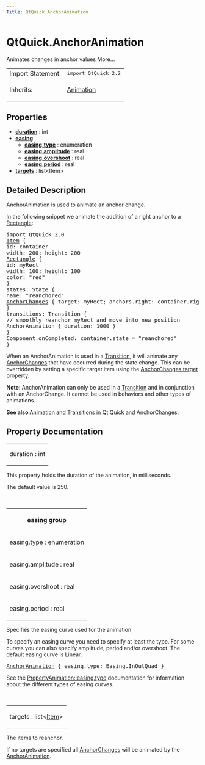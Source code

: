```yaml
---
Title: QtQuick.AnchorAnimation
---
```


# QtQuick.AnchorAnimation

<span class="subtitle"></span>
<!-- $$$AnchorAnimation-brief -->
<p>Animates changes in anchor values More...</p>
<!-- @@@AnchorAnimation -->
<table class="alignedsummary">
<tr><td class="memItemLeft rightAlign topAlign"> Import Statement:</td><td class="memItemRight bottomAlign"> </b><tt>import QtQuick 2.2</tt></td></tr><tr><td class="memItemLeft rightAlign topAlign"> Inherits:</td><td class="memItemRight bottomAlign"> <p><a href="QtQuick.Animation.md">Animation</a></p>
</td></tr></table><ul>
</ul>
<h2>Properties</h2>
<ul>
<li class="fn"><b><b><a href="#duration-prop">duration</a></b></b> : int</li>
<li class="fn"><b><b><a href="#easing-prop">easing</a></b></b><ul>
<li class="fn"><b><b><a href="#easing.type-prop">easing.type</a></b></b> : enumeration</li>
<li class="fn"><b><b><a href="#easing.amplitude-prop">easing.amplitude</a></b></b> : real</li>
<li class="fn"><b><b><a href="#easing.overshoot-prop">easing.overshoot</a></b></b> : real</li>
<li class="fn"><b><b><a href="#easing.period-prop">easing.period</a></b></b> : real</li>
</ul>
</li>
<li class="fn"><b><b><a href="#targets-prop">targets</a></b></b> : list&lt;Item&gt;</li>
</ul>
<!-- $$$AnchorAnimation-description -->
<h2>Detailed Description</h2>
<p>AnchorAnimation is used to animate an anchor change.</p>
<p>In the following snippet we animate the addition of a right anchor to a <a href="QtQuick.Rectangle.md">Rectangle</a>:</p>
<pre class="qml">import QtQuick 2.0
<span class="type"><a href="QtQuick.Item.md">Item</a></span> {
<span class="name">id</span>: <span class="name">container</span>
<span class="name">width</span>: <span class="number">200</span>; <span class="name">height</span>: <span class="number">200</span>
<span class="type"><a href="QtQuick.Rectangle.md">Rectangle</a></span> {
<span class="name">id</span>: <span class="name">myRect</span>
<span class="name">width</span>: <span class="number">100</span>; <span class="name">height</span>: <span class="number">100</span>
<span class="name">color</span>: <span class="string">&quot;red&quot;</span>
}
<span class="name">states</span>: <span class="name">State</span> {
<span class="name">name</span>: <span class="string">&quot;reanchored&quot;</span>
<span class="type"><a href="QtQuick.AnchorChanges.md">AnchorChanges</a></span> { <span class="name">target</span>: <span class="name">myRect</span>; <span class="name">anchors</span>.right: <span class="name">container</span>.<span class="name">right</span> }
}
<span class="name">transitions</span>: <span class="name">Transition</span> {
<span class="comment">// smoothly reanchor myRect and move into new position</span>
<span class="type">AnchorAnimation</span> { <span class="name">duration</span>: <span class="number">1000</span> }
}
<span class="name">Component</span>.onCompleted: <span class="name">container</span>.<span class="name">state</span> <span class="operator">=</span> <span class="string">&quot;reanchored&quot;</span>
}</pre>
<p>When an AnchorAnimation is used in a <a href="QtQuick.Transition.md">Transition</a>, it will animate any <a href="QtQuick.AnchorChanges.md">AnchorChanges</a> that have occurred during the state change. This can be overridden by setting a specific target item using the <a href="QtQuick.AnchorChanges.md#target-prop">AnchorChanges.target</a> property.</p>
<p><b>Note: </b>AnchorAnimation can only be used in a <a href="QtQuick.Transition.md">Transition</a> and in conjunction with an AnchorChange. It cannot be used in behaviors and other types of animations.</p><p><b>See also </b><a href="QtQuick.qtquick-statesanimations-animations.md">Animation and Transitions in Qt Quick</a> and <a href="QtQuick.AnchorChanges.md">AnchorChanges</a>.</p>
<!-- @@@AnchorAnimation -->
<h2>Property Documentation</h2>
<!-- $$$duration -->
<table class="qmlname"><tr valign="top"><td class="tblQmlPropNode"><p><span class="name">duration</span> : <span class="type">int</span></p></td></tr></table><p>This property holds the duration of the animation, in milliseconds.</p>
<p>The default value is 250.</p>
<!-- @@@duration -->
<br/>
<!-- $$$easing -->
<table class="qmlname"><tr valign="top"><th class="centerAlign"><p><b>easing group</b></p></th></tr><tr valign="top"><td class="tblQmlPropNode"><p><span class="name">easing.type</span> : <span class="type">enumeration</span></p></td></tr><tr valign="top"><td class="tblQmlPropNode"><p><span class="name">easing.amplitude</span> : <span class="type">real</span></p></td></tr><tr valign="top"><td class="tblQmlPropNode"><p><span class="name">easing.overshoot</span> : <span class="type">real</span></p></td></tr><tr valign="top"><td class="tblQmlPropNode"><p><span class="name">easing.period</span> : <span class="type">real</span></p></td></tr></table><p>Specifies the easing curve used for the animation</p>
<p>To specify an easing curve you need to specify at least the type. For some curves you can also specify amplitude, period and/or overshoot. The default easing curve is Linear.</p>
<pre class="qml"><span class="type"><a href="index.html">AnchorAnimation</a></span> { <span class="name">easing</span>.type: <span class="name">Easing</span>.<span class="name">InOutQuad</span> }</pre>
<p>See the <a href="QtQuick.PropertyAnimation.md#easing.type-prop">PropertyAnimation::easing.type</a> documentation for information about the different types of easing curves.</p>
<!-- @@@easing -->
<br/>
<!-- $$$targets -->
<table class="qmlname"><tr valign="top"><td class="tblQmlPropNode"><p><span class="name">targets</span> : <span class="type">list</span>&lt;<span class="type"><a href="QtQuick.Item.md">Item</a></span>&gt;</p></td></tr></table><p>The items to reanchor.</p>
<p>If no targets are specified all <a href="QtQuick.AnchorChanges.md">AnchorChanges</a> will be animated by the <a href="index.html">AnchorAnimation</a>.</p>
<!-- @@@targets -->
<br/>
